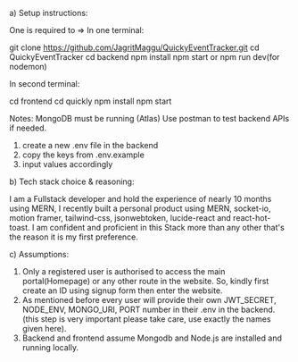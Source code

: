 a) Setup instructions: 

One is required to =>
In one terminal:

git clone 
https://github.com/JagritMaggu/QuickyEventTracker.git
cd QuickyEventTracker
cd backend
npm install
npm start or npm run dev(for nodemon)

In second terminal:

cd frontend
cd quickly
npm install
npm start

Notes: MongoDB must be running (Atlas)
Use postman to test backend APIs if needed.

1) create a new .env file in the backend
2) copy the keys from .env.example
3) input values accordingly

b) Tech stack choice & reasoning:

I am a Fullstack developer and hold the experience of nearly 10 months using MERN, I recently built a personal product using MERN, socket-io, motion framer, tailwind-css, jsonwebtoken, lucide-react and react-hot-toast. 
I am confident and proficient in this Stack more than any other that's the reason it is my first preference.

c) Assumptions:

1) Only a registered user is authorised to access the main portal(Homepage) or any other route in the website. So, kindly first create an ID using signup form then enter the website.
2) As mentioned before every user will provide their own JWT_SECRET, NODE_ENV, MONGO_URI, PORT number in their .env in the backend.(this step is very important please take care, use exactly the names given here).
3) Backend and frontend assume Mongodb and Node.js are installed and running locally.
